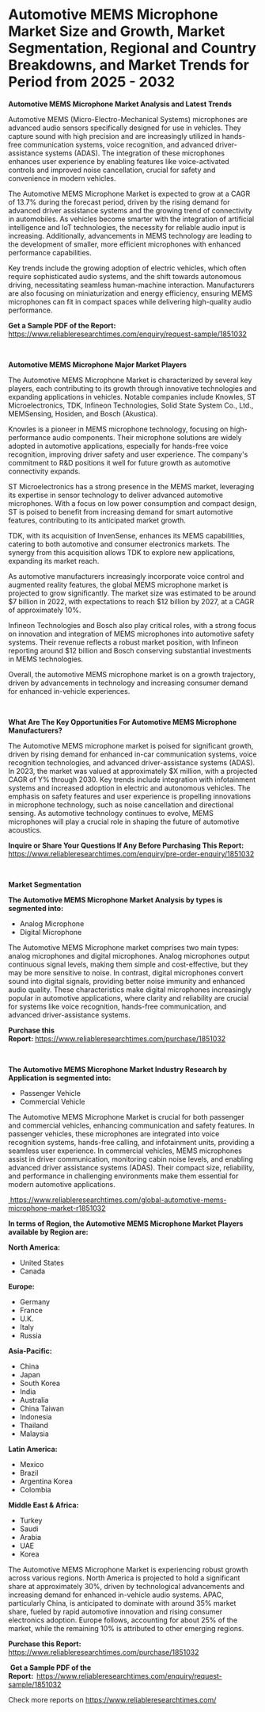 <p><h1>Automotive MEMS Microphone Market Size and Growth, Market Segmentation, Regional and Country Breakdowns, and Market Trends for Period from 2025 -  2032</h1></p><p><strong>Automotive MEMS Microphone Market Analysis and Latest Trends</strong></p>
<p><p>Automotive MEMS (Micro-Electro-Mechanical Systems) microphones are advanced audio sensors specifically designed for use in vehicles. They capture sound with high precision and are increasingly utilized in hands-free communication systems, voice recognition, and advanced driver-assistance systems (ADAS). The integration of these microphones enhances user experience by enabling features like voice-activated controls and improved noise cancellation, crucial for safety and convenience in modern vehicles.</p><p>The Automotive MEMS Microphone Market is expected to grow at a CAGR of 13.7% during the forecast period, driven by the rising demand for advanced driver assistance systems and the growing trend of connectivity in automobiles. As vehicles become smarter with the integration of artificial intelligence and IoT technologies, the necessity for reliable audio input is increasing. Additionally, advancements in MEMS technology are leading to the development of smaller, more efficient microphones with enhanced performance capabilities.</p><p>Key trends include the growing adoption of electric vehicles, which often require sophisticated audio systems, and the shift towards autonomous driving, necessitating seamless human-machine interaction. Manufacturers are also focusing on miniaturization and energy efficiency, ensuring MEMS microphones can fit in compact spaces while delivering high-quality audio performance.</p></p>
<p><strong>Get a Sample PDF of the Report:&nbsp;</strong> <a href="https://www.reliableresearchtimes.com/enquiry/request-sample/1851032?utm_campaign=3219&utm_medium=2&utm_source=Github&utm_content=ia&utm_term=26032025&utm_id=automotive-mems-microphone">https://www.reliableresearchtimes.com/enquiry/request-sample/1851032</a></p>
<p>&nbsp;</p>
<p><strong>Automotive MEMS Microphone Major Market Players</strong></p>
<p><p>The Automotive MEMS Microphone Market is characterized by several key players, each contributing to its growth through innovative technologies and expanding applications in vehicles. Notable companies include Knowles, ST Microelectronics, TDK, Infineon Technologies, Solid State System Co., Ltd., MEMSensing, Hosiden, and Bosch (Akustica).</p><p>Knowles is a pioneer in MEMS microphone technology, focusing on high-performance audio components. Their microphone solutions are widely adopted in automotive applications, especially for hands-free voice recognition, improving driver safety and user experience. The company's commitment to R&D positions it well for future growth as automotive connectivity expands.</p><p>ST Microelectronics has a strong presence in the MEMS market, leveraging its expertise in sensor technology to deliver advanced automotive microphones. With a focus on low power consumption and compact design, ST is poised to benefit from increasing demand for smart automotive features, contributing to its anticipated market growth.</p><p>TDK, with its acquisition of InvenSense, enhances its MEMS capabilities, catering to both automotive and consumer electronics markets. The synergy from this acquisition allows TDK to explore new applications, expanding its market reach.</p><p>As automotive manufacturers increasingly incorporate voice control and augmented reality features, the global MEMS microphone market is projected to grow significantly. The market size was estimated to be around $7 billion in 2022, with expectations to reach $12 billion by 2027, at a CAGR of approximately 10%.</p><p>Infineon Technologies and Bosch also play critical roles, with a strong focus on innovation and integration of MEMS microphones into automotive safety systems. Their revenue reflects a robust market position, with Infineon reporting around $12 billion and Bosch conserving substantial investments in MEMS technologies.</p><p>Overall, the automotive MEMS microphone market is on a growth trajectory, driven by advancements in technology and increasing consumer demand for enhanced in-vehicle experiences.</p></p>
<p>&nbsp;</p>
<p><strong>What Are The Key Opportunities For Automotive MEMS Microphone Manufacturers?</strong></p>
<p><p>The Automotive MEMS microphone market is poised for significant growth, driven by rising demand for enhanced in-car communication systems, voice recognition technologies, and advanced driver-assistance systems (ADAS). In 2023, the market was valued at approximately $X million, with a projected CAGR of Y% through 2030. Key trends include integration with infotainment systems and increased adoption in electric and autonomous vehicles. The emphasis on safety features and user experience is propelling innovations in microphone technology, such as noise cancellation and directional sensing. As automotive technology continues to evolve, MEMS microphones will play a crucial role in shaping the future of automotive acoustics.</p></p>
<p><strong>Inquire or Share Your Questions If Any Before Purchasing This Report:</strong> <a href="https://www.reliableresearchtimes.com/enquiry/pre-order-enquiry/1851032?utm_campaign=3219&utm_medium=2&utm_source=Github&utm_content=ia&utm_term=26032025&utm_id=automotive-mems-microphone">https://www.reliableresearchtimes.com/enquiry/pre-order-enquiry/1851032</a></p>
<p>&nbsp;</p>
<p><strong>Market Segmentation</strong></p>
<p><strong>The Automotive MEMS Microphone Market Analysis by types is segmented into:</strong></p>
<p><ul><li>Analog Microphone</li><li>Digital Microphone</li></ul></p>
<p><p>The Automotive MEMS Microphone market comprises two main types: analog microphones and digital microphones. Analog microphones output continuous signal levels, making them simple and cost-effective, but they may be more sensitive to noise. In contrast, digital microphones convert sound into digital signals, providing better noise immunity and enhanced audio quality. These characteristics make digital microphones increasingly popular in automotive applications, where clarity and reliability are crucial for systems like voice recognition, hands-free communication, and advanced driver-assistance systems.</p></p>
<p><strong>Purchase this Report:&nbsp;</strong><a href="https://www.reliableresearchtimes.com/purchase/1851032?utm_campaign=3219&utm_medium=2&utm_source=Github&utm_content=ia&utm_term=26032025&utm_id=automotive-mems-microphone">https://www.reliableresearchtimes.com/purchase/1851032</a></p>
<p>&nbsp;</p>
<p><strong>The Automotive MEMS Microphone Market Industry Research by Application is segmented into:</strong></p>
<p><ul><li>Passenger Vehicle</li><li>Commercial Vehicle</li></ul></p>
<p><p>The Automotive MEMS Microphone Market is crucial for both passenger and commercial vehicles, enhancing communication and safety features. In passenger vehicles, these microphones are integrated into voice recognition systems, hands-free calling, and infotainment units, providing a seamless user experience. In commercial vehicles, MEMS microphones assist in driver communication, monitoring cabin noise levels, and enabling advanced driver assistance systems (ADAS). Their compact size, reliability, and performance in challenging environments make them essential for modern automotive applications.</p></p>
<p><a href="https://www.reliableresearchtimes.com/global-automotive-mems-microphone-market-r1851032?utm_campaign=3219&utm_medium=2&utm_source=Github&utm_content=ia&utm_term=26032025&utm_id=automotive-mems-microphone">&nbsp;https://www.reliableresearchtimes.com/global-automotive-mems-microphone-market-r1851032</a></p>
<p><strong>In terms of Region, the Automotive MEMS Microphone Market Players available by Region are:</strong></p>
<p>
    <p> <strong> North America: </strong>
        <ul>
            <li>United States</li>
            <li>Canada</li>
        </ul>
        </p> 
    <p> <strong> Europe: </strong>
        <ul>
            <li>Germany</li>
            <li>France</li>
            <li>U.K.</li>
            <li>Italy</li>
            <li>Russia</li>
        </ul>
        </p> 
    <p> <strong> Asia-Pacific: </strong>
        <ul>
            <li>China</li>
            <li>Japan</li>
            <li>South Korea</li>
            <li>India</li>
            <li>Australia</li>
            <li>China Taiwan</li>
            <li>Indonesia</li>
            <li>Thailand</li>
            <li>Malaysia</li>
        </ul>
        </p> 
    <p> <strong> Latin America: </strong>
        <ul>
            <li>Mexico</li>
            <li>Brazil</li>
            <li>Argentina Korea</li>
            <li>Colombia</li>
        </ul>
        </p> 
    <p> <strong> Middle East & Africa: </strong>
        <ul>
            <li>Turkey</li>
            <li>Saudi</li>
            <li>Arabia</li>
            <li>UAE</li>
            <li>Korea</li>
        </ul>
    </p>
    </p>
<p><p>The Automotive MEMS Microphone Market is experiencing robust growth across various regions. North America is projected to hold a significant share at approximately 30%, driven by technological advancements and increasing demand for enhanced in-vehicle audio systems. APAC, particularly China, is anticipated to dominate with around 35% market share, fueled by rapid automotive innovation and rising consumer electronics adoption. Europe follows, accounting for about 25% of the market, while the remaining 10% is attributed to other emerging regions.</p></p>
<p><strong>Purchase this Report: </strong><a href="https://www.reliableresearchtimes.com/purchase/1851032?utm_campaign=3219&utm_medium=2&utm_source=Github&utm_content=ia&utm_term=26032025&utm_id=automotive-mems-microphone">https://www.reliableresearchtimes.com/purchase/1851032</a></p>
<p>&nbsp;<strong>Get a Sample PDF of the Report:&nbsp;&nbsp;</strong><a href="https://www.reliableresearchtimes.com/enquiry/request-sample/1851032?utm_campaign=3219&utm_medium=2&utm_source=Github&utm_content=ia&utm_term=26032025&utm_id=automotive-mems-microphone">https://www.reliableresearchtimes.com/enquiry/request-sample/1851032</a></p>
<p><strong></strong></p>
<p>Check more reports on <a href="https://www.reliableresearchtimes.com/?utm_campaign=3219&utm_medium=2&utm_source=Github&utm_content=ia&utm_term=26032025&utm_id=automotive-mems-microphone">https://www.reliableresearchtimes.com/</a></p>